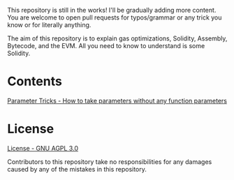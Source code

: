 This repository is still in the works! I'll be gradually adding more content. You are welcome to open pull requests for typos/grammar or any trick you know or for literally anything.

The aim of this repository is to explain gas optimizations, Solidity, Assembly, Bytecode, and the EVM. All you need to know to understand is some Solidity.


# Contents

[Parameter Tricks - How to take parameters without any function parameters](Parameter%20Tricks)

# License
[License - GNU AGPL 3.0](LICENSE)

Contributors to this repository take no responsibilities for any damages caused by any of the mistakes in this repository.